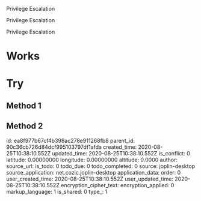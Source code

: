 Privilege Escalation

Privilege Escalation

Privilege Escalation

# Works

# Try
## Method 1
## Method 2

id: ea8f977b67cf4b398ac278e911268fb8
parent_id: 90c36cb726d84dcf995103797df1afda
created_time: 2020-08-25T10:38:10.552Z
updated_time: 2020-08-25T10:38:10.552Z
is_conflict: 0
latitude: 0.00000000
longitude: 0.00000000
altitude: 0.0000
author: 
source_url: 
is_todo: 0
todo_due: 0
todo_completed: 0
source: joplin-desktop
source_application: net.cozic.joplin-desktop
application_data: 
order: 0
user_created_time: 2020-08-25T10:38:10.552Z
user_updated_time: 2020-08-25T10:38:10.552Z
encryption_cipher_text: 
encryption_applied: 0
markup_language: 1
is_shared: 0
type_: 1